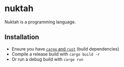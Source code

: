 # nuktah

Nuktah is a programming language.

## Installation

- Ensure you have [`cargo` and `rust`](https://www.rust-lang.org/tools/install) (build dependencies)
- Compile a release build with `cargo build -r`
- Or run a debug build with `cargo run`
